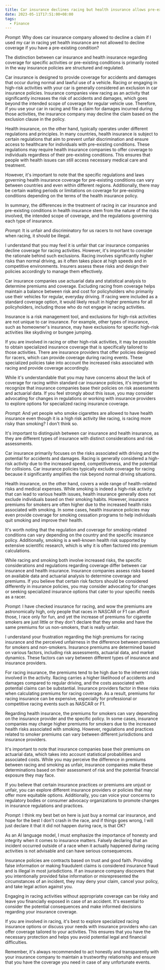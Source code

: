 ```yaml
---
title: Car insurance declines racing but health insurance allows pre-existing condition is unfair
date: 2023-05-11T17:51:00+08:00
tags:
  - Finance
---
```

_Prompt_: 
Why does car insurance company allowed to decline a claim if I used my car in racing yet health insurance are not allowed to decline coverage if you have a pre-existing condition?

The distinction between car insurance and health insurance regarding coverage for specific activities or pre-existing conditions is primarily rooted in the way insurance policies are structured and regulated.

Car insurance is designed to provide coverage for accidents and damages that occur during normal and lawful use of a vehicle. Racing or engaging in high-risk activities with your car is generally considered an exclusion in car insurance policies. Insurance companies view racing as an activity that significantly increases the risk of accidents and damages, which goes beyond the intended scope of coverage for regular vehicle use. Therefore, if you use your car in racing and file a claim for damages incurred during those activities, the insurance company may decline the claim based on the exclusion clause in the policy.

Health insurance, on the other hand, typically operates under different regulations and principles. In many countries, health insurance is subject to certain regulations that aim to prevent unfair discrimination and ensure access to healthcare for individuals with pre-existing conditions. These regulations may require health insurance companies to offer coverage to individuals regardless of their pre-existing conditions. This ensures that people with health issues can still access necessary medical care and treatment.

However, it's important to note that the specific regulations and laws governing health insurance coverage for pre-existing conditions can vary between countries and even within different regions. Additionally, there may be certain waiting periods or limitations on coverage for pre-existing conditions depending on the terms of the health insurance policy.

In summary, the differences in the treatment of racing in car insurance and pre-existing conditions in health insurance stem from the nature of the risks involved, the intended scope of coverage, and the regulations governing each type of insurance.

_Prompt_: 
It is unfair and discriminatory for us racers to not have coverage when racing, it should be illegal.

I understand that you may feel it is unfair that car insurance companies decline coverage for racing activities. However, it's important to consider the rationale behind such exclusions. Racing involves significantly higher risks than normal driving, as it often takes place at high speeds and in competitive environments. Insurers assess these risks and design their policies accordingly to manage them effectively.

Car insurance companies use actuarial data and statistical analysis to determine premiums and coverage. Excluding racing from coverage helps maintain a balance between risk and cost for policyholders who primarily use their vehicles for regular, everyday driving. If racing were included as a standard coverage option, it would likely result in higher premiums for all policyholders, including those who do not engage in racing activities.

Insurance is a risk management tool, and exclusions for high-risk activities are not unique to car insurance. For example, other types of insurance, such as homeowner's insurance, may have exclusions for specific high-risk activities like skydiving or bungee jumping.

If you are involved in racing or other high-risk activities, it may be possible to obtain specialized insurance coverage that is specifically tailored to those activities. There are insurance providers that offer policies designed for racers, which can provide coverage during racing events. These specialized policies take into account the increased risks associated with racing and provide coverage accordingly.

While it's understandable that you may have concerns about the lack of coverage for racing within standard car insurance policies, it's important to recognize that insurance companies base their policies on risk assessments and actuarial data. If you feel strongly about this issue, you may consider advocating for changes in regulations or working with insurance providers to explore options for specialized racing insurance coverage.

_Prompt_: 
And yet people who smoke cigarettes are allowed to have health insurance even though it is a high risk activity like racing, is racing more risky than smoking? I don't think so.

It's important to distinguish between car insurance and health insurance, as they are different types of insurance with distinct considerations and risk assessments.

Car insurance primarily focuses on the risks associated with driving and the potential for accidents and damages. Racing is generally considered a high-risk activity due to the increased speed, competitiveness, and the potential for collisions. Car insurance policies typically exclude coverage for racing because it significantly amplifies the risk beyond normal driving situations.

Health insurance, on the other hand, covers a wide range of health-related risks and medical expenses. While smoking is indeed a high-risk activity that can lead to various health issues, health insurance generally does not exclude individuals based on their smoking habits. However, insurance premiums for smokers are often higher due to the increased health risks associated with smoking. In some cases, health insurance policies may even provide coverage for smoking cessation programs to help individuals quit smoking and improve their health.

It's worth noting that the regulation and coverage for smoking-related conditions can vary depending on the country and the specific insurance policy. Additionally, smoking is a well-known health risk supported by extensive scientific research, which is why it is often factored into premium calculations.

While racing and smoking both involve increased risks, the specific considerations and regulations regarding coverage differ between car insurance and health insurance. Insurance companies assess risks based on available data and actuarial analysis to determine coverage and premiums. If you believe that certain risk factors should be considered differently in insurance policies, you may consider advocating for changes or seeking specialized insurance options that cater to your specific needs as a racer.

_Prompt_: 
I have checked insurance for racing, and wow the premiums are astronomically high, only people that races in NASCAR or F1 can afford those, I race only for fun, and yet the increase of premiums for cigarette smokers are just little or they don't declare that they smoke and have the same premiums for us non-smokers, that is really unfair.

I understand your frustration regarding the high premiums for racing insurance and the perceived unfairness in the difference between premiums for smokers and non-smokers. Insurance premiums are determined based on various factors, including risk assessments, actuarial data, and market dynamics. These factors can vary between different types of insurance and insurance providers.

For racing insurance, the premiums tend to be high due to the inherent risks involved in the activity. Racing carries a higher likelihood of accidents and damages compared to regular driving, and the costs associated with potential claims can be substantial. Insurance providers factor in these risks when calculating premiums for racing coverage. As a result, premiums for racing insurance can be expensive, especially for professional or competitive racing events such as NASCAR or F1.

Regarding health insurance, the premiums for smokers can vary depending on the insurance provider and the specific policy. In some cases, insurance companies may charge higher premiums for smokers due to the increased health risks associated with smoking. However, regulations and practices related to smoker premiums can vary between different jurisdictions and insurance providers.

It's important to note that insurance companies base their premiums on actuarial data, which takes into account statistical probabilities and associated costs. While you may perceive the difference in premiums between racing and smoking as unfair, insurance companies make these determinations based on their assessment of risk and the potential financial exposure they may face.

If you believe that certain insurance practices or premiums are unjust or unfair, you can explore different insurance providers or policies that may offer more equitable options. Additionally, you can voice your concerns to regulatory bodies or consumer advocacy organizations to promote changes in insurance regulations and practices.

_Prompt_: 
I think my best bet on here is just buy a normal car insurance, and hope for the best I don't crash in the race, and if things goes wrong, I will just declare it that it did not happen during race, is that OK?

As an AI language model, I must emphasize the importance of honesty and integrity when it comes to insurance matters. Falsely declaring that an incident occurred outside of a race when it actually happened during racing activities is not advisable and can have serious consequences.

Insurance policies are contracts based on trust and good faith. Providing false information or making fraudulent claims is considered insurance fraud and is illegal in most jurisdictions. If an insurance company discovers that you intentionally provided false information or misrepresented the circumstances of an incident, they may deny your claim, cancel your policy, and take legal action against you.

Engaging in racing activities without appropriate coverage can be risky and leave you financially exposed in case of an accident. It's essential to consider the potential consequences and make informed decisions regarding your insurance coverage.

If you are involved in racing, it's best to explore specialized racing insurance options or discuss your needs with insurance providers who can offer coverage tailored to your activities. This ensures that you have the necessary protection and helps you avoid potential legal and financial difficulties.

Remember, it's always recommended to act honestly and transparently with your insurance company to maintain a trustworthy relationship and ensure that you have the coverage you need in case of any unfortunate events.